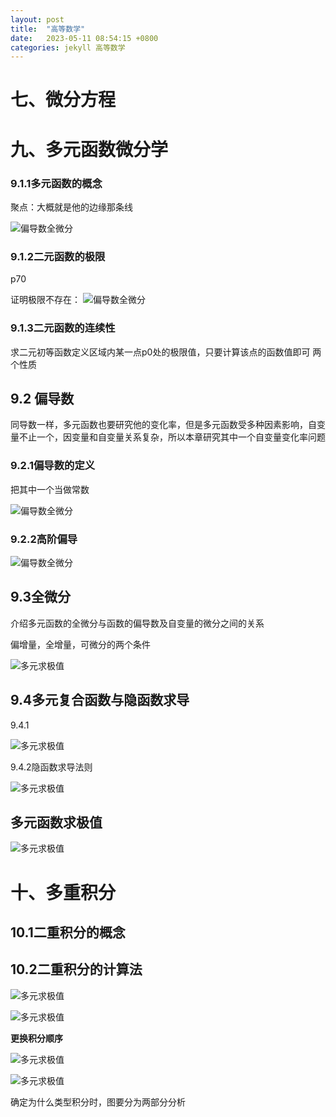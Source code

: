 ```yaml
---
layout: post
title:  "高等数学"
date:   2023-05-11 08:54:15 +0800
categories: jekyll 高等数学
---
```


# 七、微分方程

# 九、多元函数微分学

### 9.1.1多元函数的概念

聚点：大概就是他的边缘那条线

![偏导数全微分](http://8.130.108.212/picture/9.1.1多元函数的定义.png)

### 9.1.2二元函数的极限

p70

证明极限不存在：
![偏导数全微分](http://8.130.108.212/picture/9.1.2证明极限不存在.png)

### 9.1.3二元函数的连续性

求二元初等函数定义区域内某一点p0处的极限值，只要计算该点的函数值即可
两个性质

## 9.2 偏导数

同导数一样，多元函数也要研究他的变化率，但是多元函数受多种因素影响，自变量不止一个，因变量和自变量关系复杂，所以本章研究其中一个自变量变化率问题

### 9.2.1偏导数的定义

把其中一个当做常数

![偏导数全微分](http://8.130.108.212/picture/9.2.1偏导数的计算.png)

### 9.2.2高阶偏导

![偏导数全微分](http://8.130.108.212/picture/9.2.2高阶偏导.png)



## 9.3全微分

介绍多元函数的全微分与函数的偏导数及自变量的微分之间的关系

偏增量，全增量，可微分的两个条件

![多元求极值](http://8.130.108.212/picture/9.3.2全微分的计算.png)

## 9.4多元复合函数与隐函数求导

9.4.1

![多元求极值](http://8.130.108.212/picture/9.4.1多元复合求导.png)

9.4.2隐函数求导法则

![多元求极值](http://8.130.108.212/picture/9.4.2隐函数求导.png)



## 多元函数求极值

![多元求极值](http://8.130.108.212/picture/多元函数的极值.jpg)

# 十、多重积分

## 10.1二重积分的概念

## 10.2二重积分的计算法

![多元求极值](http://8.130.108.212/picture/10.2二重积分计算.png)

![多元求极值](http://8.130.108.212/picture/10.2二重积分的计算2.png)

**更换积分顺序**

![多元求极值](http://8.130.108.212/picture/10.2二重积分交换积分顺序.png)

![多元求极值](http://8.130.108.212/picture/10.2二重积分交换积分顺序2.png)

确定为什么类型积分时，图要分为两部分分析
